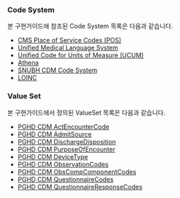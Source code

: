 ### Code System
본 구현가이드에 참조된 Code System 목록은 다음과 같습니다.

- [CMS Place of Service Codes (POS)](CodeSystem-cmsplaceofservicecodes.html)
- [Unified Medical Language System](CodeSystem-umls.html)
- [Unified Code for Units of Measure (UCUM)](CodeSystem-v3-ucum.html)
- [Athena](CodeSystem-athena.html)
- [SNUBH CDM Code System](CodeSystem-snubhcdmcodesystem.html)
- [LOINC](CodeSystem-loinc.html)

### Value Set

본 구현가이드에서 정의된 ValueSet 목록은 다음과 같습니다.

- [PGHD CDM ActEncounterCode](ValueSet-pghd-cdm-actencountercode.html)
- [PGHD CDM AdmitSource](ValueSet-pghd-cdm-admitsource.html)
- [PGHD CDM DischargeDisposition](ValueSet-pghd-cdm-dischargedisposition.html)
- [PGHD CDM PurposeOfEncounter](ValueSet-pghd-cdm-purposeofencounter.html)
- [PGHD CDM DeviceType](ValueSet-pghd-cdm-device-type.html)
- [PGHD CDM ObservationCodes](ValueSet-pghd-cdm-observationcodes.html)
- [PGHD CDM ObsCompComponentCodes](ValueSet-pghd-cdm-obscompcomponentcodes.html)
- [PGHD CDM QuestionnaireCodes](ValueSet-pghd-cdm-questionnairecodes.html)
- [PGHD CDM QuestionnaireResponseCodes](ValueSet-pghd-cdm-questionnaireresponsecodes.html)